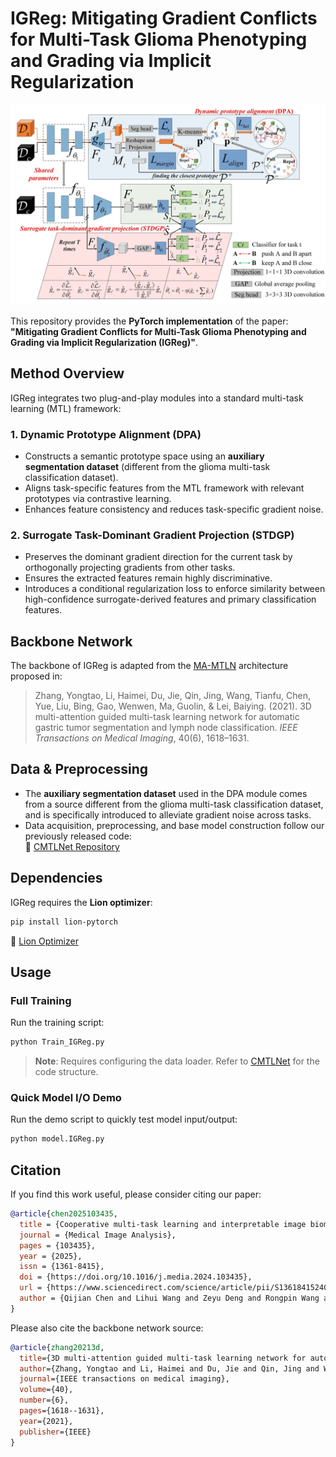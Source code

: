 # IGReg: Mitigating Gradient Conflicts for Multi-Task Glioma Phenotyping and Grading via Implicit Regularization

![IGReg Network Architecture](IGreg.jpg)

This repository provides the **PyTorch implementation** of the paper:  
**"Mitigating Gradient Conflicts for Multi-Task Glioma Phenotyping and Grading via Implicit Regularization (IGReg)"**.

## Method Overview

IGReg integrates two plug-and-play modules into a standard multi-task learning (MTL) framework:

### 1. Dynamic Prototype Alignment (DPA)
- Constructs a semantic prototype space using an **auxiliary segmentation dataset** (different from the glioma multi-task classification dataset).
- Aligns task-specific features from the MTL framework with relevant prototypes via contrastive learning.
- Enhances feature consistency and reduces task-specific gradient noise.

### 2. Surrogate Task-Dominant Gradient Projection (STDGP)
- Preserves the dominant gradient direction for the current task by orthogonally projecting gradients from other tasks.
- Ensures the extracted features remain highly discriminative.
- Introduces a conditional regularization loss to enforce similarity between high-confidence surrogate-derived features and primary classification features.

## Backbone Network
The backbone of IGReg is adapted from the [MA-MTLN](https://github.com/infinite-tao/MA-MTLN) architecture proposed in:  
> Zhang, Yongtao, Li, Haimei, Du, Jie, Qin, Jing, Wang, Tianfu, Chen, Yue, Liu, Bing, Gao, Wenwen, Ma, Guolin, & Lei, Baiying. (2021). 3D multi-attention guided multi-task learning network for automatic gastric tumor segmentation and lymph node classification. *IEEE Transactions on Medical Imaging*, 40(6), 1618–1631.

## Data & Preprocessing
- The **auxiliary segmentation dataset** used in the DPA module comes from a source different from the glioma multi-task classification dataset, and is specifically introduced to alleviate gradient noise across tasks.
- Data acquisition, preprocessing, and base model construction follow our previously released code:  
🔗 [CMTLNet Repository](https://github.com/ChiChienMile/CMTLNet/)

## Dependencies
IGReg requires the **Lion optimizer**:
```bash
pip install lion-pytorch
```
🔗 [Lion Optimizer](https://github.com/lucidrains/lion-pytorch)

## Usage

### Full Training
Run the training script:
```bash
python Train_IGReg.py
```
> **Note**: Requires configuring the data loader. Refer to [CMTLNet](https://github.com/ChiChienMile/CMTLNet/) for the code structure.

### Quick Model I/O Demo
Run the demo script to quickly test model input/output:
```bash
python model.IGReg.py
```

## Citation
If you find this work useful, please consider citing our paper:
```bibtex
@article{chen2025103435,
  title = {Cooperative multi-task learning and interpretable image biomarkers for glioma grading and molecular subtyping},
  journal = {Medical Image Analysis},
  pages = {103435},
  year = {2025},
  issn = {1361-8415},
  doi = {https://doi.org/10.1016/j.media.2024.103435},
  url = {https://www.sciencedirect.com/science/article/pii/S1361841524003608},
  author = {Qijian Chen and Lihui Wang and Zeyu Deng and Rongpin Wang and Li Wang and Caiqing Jian and Yue-Min Zhu}
}
```

Please also cite the backbone network source:
```bibtex
@article{zhang20213d,
  title={3D multi-attention guided multi-task learning network for automatic gastric tumor segmentation and lymph node classification},
  author={Zhang, Yongtao and Li, Haimei and Du, Jie and Qin, Jing and Wang, Tianfu and Chen, Yue and Liu, Bing and Gao, Wenwen and Ma, Guolin and Lei, Baiying},
  journal={IEEE transactions on medical imaging},
  volume={40},
  number={6},
  pages={1618--1631},
  year={2021},
  publisher={IEEE}
}
```
